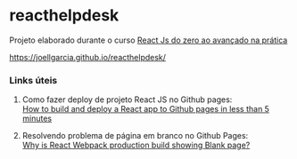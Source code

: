 # reacthelpdesk

Projeto elaborado durante o curso <a href="https://www.udemy.com/course/curso-reactjs/" target="_blank">React Js do zero ao avançado na prática</a>

https://joellgarcia.github.io/reacthelpdesk/

### Links úteis

1. Como fazer deploy de projeto React JS no Github pages:<br/><a href="https://medium.com/mobile-web-dev/how-to-build-and-deploy-a-react-app-to-github-pages-in-less-than-5-minutes-d6c4ffd30f14" target="_blank">How to build and deploy a React app to Github pages in less than 5 minutes</a>

2. Resolvendo problema de página em branco no Github Pages:<br><a href="https://newbedev.com/why-is-react-webpack-production-build-showing-blank-page" target="_blank">Why is React Webpack production build showing Blank page?</a>
